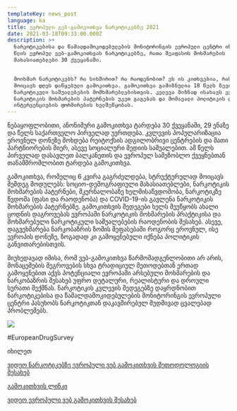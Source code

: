 ```yaml
---
templateKey: news_post
language: ka
title: ევროპული ვებ-გამოკითხვა ნარკოტიკებზე 2021
date: 2021-03-18T09:33:00.000Z
description: >+
  ნარკოტიკებისა და წამალდამოკიდებულების მონიტორინგის ევროპული ცენტრი იწყებს 2021
  წლის ევროპულ ვებ-გამოკითხვას ნარკოტიკებზე, რათა შეაფასოს მოხმარების
  მახასიათებლები 30 ქვეყანაში. 


  მოიხმარ ნარკოტიკებს? რა სიხშირით? რა რაოდენობით? ეს ის კითხვებია, რასაც
  მოიცავს დღეს დაწყებული გამოკითხვა. გამოკითხვა გამიზნულია 18 წელს ზევით მყოფი
  ნარკოტიკული საშუალებების მომხმარებლებისთვის. კვლევა მიზნად ისახავს ევროპაში
  ნარკოტიკის მოხმარების პატერნების უკეთ გაგებას და მომავალი პოლიტიკის და
  ინტერვენციების ფორმირების ხელშეწყობას.
---
```

ნებაყოფლობითი, ანონიმური გამოკითხვა ტარდება 30 ქვეყანაში, 29 ენაზე და წელს საქართველო პირველად უერთდება. კვლევის პოპულარიზაცია ეროვნულ დონეზე მოხდება რეიტოქსის ადგილობრივი ცენტრების და მათი პარტნიორების მიერ, ასევე სოციალური მედიის საშუალებით. ამ წელს პირველად დასავლეთ ბალკანეთის და ევროპულ სამეზობლო ქვეყნებთან თანამშრომლობით ტარდება გამოკითხვა. 

გამოკითხვა, რომელიც 6 კვირა გაგრძელდება, სტრუქტურულად მოიცავს შემდეგ მოდულებს: სოციო-დემოგრაფიული მახასიათებლები, ნარკოტიკის მოხმარების პატერნები, მკურნალობაზე ხელმისაწვდომობა, ნარკოტიკზე წვდომა (ფასი და რაოდენობა) და COVID-19-ის გავლენა ნარკოტიკის მოხმარების პატერნებზე. გამოკითხვის შედეგები ხელს შეუწყობს ახალი ცოდნის დაგროვებას ევროპაში ნარკოტიკის მოხმარების პრაქტიკისა და მოხმარებული ნარკოტიკული საშუალებების რაოდენობის შესახებ. ასევე, დაგვეხმარება ნარკობაზრის ზომის შეფასებაში როგორც ეროვნულ, ისე ევროპის დონეზე, ზოგადად კი გამოყენებული იქნება პოლიტიკის განვითარებისთვის. 

მიუხედავად იმისა, რომ ვებ-გამოკითხვა წარმომადგენლობითი არ არის, მონაცემების შეგროვების სხვა ტრადიციულ მეთოდებთან ერთად გამოყენებით აქვს პოტენციალი ევროპაში არსებული მოხმარების და ნარკობაზრის შესახებ უფრო დეტალური, რეალისტური და დროული სურათი შექმნას. ნარკოტიკის კვლევის შედეგებზე დაყრდნობით ნარკოტიკებისა და წამალდამოკიდებულების მონიტორინგის ევროპული ცენტრი პასუხობს ნარკოტიკთან დაკავშირებულ მუდმივად ცვალებად პრობლემებს.

<div class="image-list">

![](/media/uploads/ewsd_fb_cover_white.png)

</div>

\#EuropeanDrugSurvey 

იხილეთ 

[ვიდეო ნარკოტიკებზე ევროპული ვებ გამოკითხვის მეთოდოლოგიის შესახებ](https://www.youtube.com/watch?v=We1v57vrwWI)

[გამოკითხვის ლინკი](https://drugusersurvey.limequery.com/148362?lang=ka&fbclid=IwAR1evDpxAiv5rvY_mCxEDU3dSbHvcvORo4_WbA06iHY6Wib8awLhE5HQnfY)

[ვიდეო ევროპული ვებ გამოკითხვის შესახებ](https://www.youtube.com/watch?v=-E5yjItVpTk)
